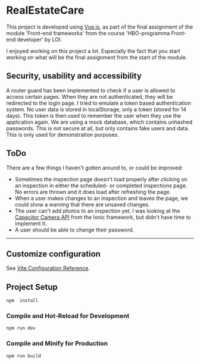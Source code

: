 # RealEstateCare

This project is developed using [Vue.js](https://vuejs.org/), as part of the final assignment of the module 'Front-end frameworks' from the course 'HBO-programma Front-end developer' by LOI.

I enjoyed working on this project a lot. Especially the fact that you start working on what will be the final assignment from the start of the module.

## Security, usability and accessibility

A router guard has been implemented to check if a user is allowed to access certain pages. When they are not authenticated, they will be redirected to the login page.
I tried to emulate a token based authentication system. No user data is stored in localStorage, only a token (stored for 14 days). This token is then used to remember the user when they use the application again.
We are using a mock database, which contains unhashed passwords. This is not secure at all, but only contains fake users and data. This is only used for demonstration purposes.


## ToDo

There are a few things I haven't gotten around to, or could be improved:
- Sometimes the inspection page doesn't load properly after clicking on an inspection in either the scheduled- or completed inspections page. No errors are thrown and it does load after refreshing the page.
- When a user makes changes to an inspection and leaves the page, we could show a warning that there are unsaved changes.
- The user can't add photos to an inspection yet. I was looking at the [Capacitor Camera API](https://ionicframework.com/docs/vue/your-first-app/taking-photos) from the Ionic framework, but didn't have time to implement it.
- A user should be able to change their password.


---

## Customize configuration

See [Vite Configuration Reference](https://vite.dev/config/).


## Project Setup

```sh
npm  install
```

### Compile and Hot-Reload for Development

```sh
npm run dev
```

### Compile and Minify for Production

```sh
npm run build
```
